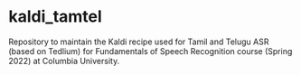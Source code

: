 # kaldi_tamtel
Repository to maintain the Kaldi recipe used for Tamil and Telugu ASR (based on Tedlium) for Fundamentals of Speech Recognition course (Spring 2022) at Columbia University.
